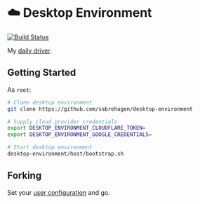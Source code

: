 # ☁️ Desktop Environment

[![Build Status](https://travis-ci.org/sabrehagen/desktop-environment.svg?branch=master)](https://travis-ci.org/sabrehagen/desktop-environment)

My [daily driver](https://cloud.docker.com/repository/docker/sabrehagen/desktop-environment).

## Getting Started

As `root`:

```sh
# Clone desktop environment
git clone https://github.com/sabrehagen/desktop-environment

# Supply cloud provider credentials
export DESKTOP_ENVIRONMENT_CLOUDFLARE_TOKEN=
export DESKTOP_ENVIRONMENT_GOOGLE_CREDENTIALS=

# Start desktop environment
desktop-environment/host/bootstrap.sh
```

## Forking

Set your [user configuration](docker/scripts/environment.sh#L3) and go.
